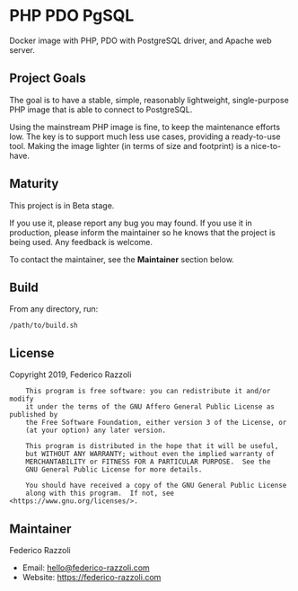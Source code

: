 # PHP PDO PgSQL

Docker image with PHP, PDO with PostgreSQL driver, and Apache web server.

## Project Goals

The goal is to have a stable, simple, reasonably lightweight, single-purpose PHP
image that is able to connect to PostgreSQL.

Using the mainstream PHP image is fine, to keep the maintenance efforts low.
The key is to support much less use cases, providing a ready-to-use tool.
Making the image lighter (in terms of size and footprint) is a nice-to-have.

## Maturity

This project is in Beta stage.

If you use it, please report any bug you may found.
If you use it in production, please inform the maintainer so he knows that the 
project is being used.
Any feedback is welcome.

To contact the maintainer, see the **Maintainer** section below.

## Build

From any directory, run:

```
/path/to/build.sh
```

## License

Copyright 2019, Federico Razzoli

```
    This program is free software: you can redistribute it and/or modify
    it under the terms of the GNU Affero General Public License as published by
    the Free Software Foundation, either version 3 of the License, or
    (at your option) any later version.

    This program is distributed in the hope that it will be useful,
    but WITHOUT ANY WARRANTY; without even the implied warranty of
    MERCHANTABILITY or FITNESS FOR A PARTICULAR PURPOSE.  See the
    GNU General Public License for more details.

    You should have received a copy of the GNU General Public License
    along with this program.  If not, see <https://www.gnu.org/licenses/>.
```

## Maintainer

Federico Razzoli
- Email: <hello@federico-razzoli.com>
- Website: https://federico-razzoli.com


